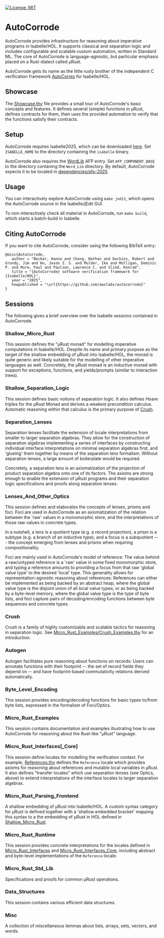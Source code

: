 [![License: MIT](https://img.shields.io/badge/License-MIT-yellow.svg)](https://opensource.org/licenses/MIT)

# AutoCorrode

AutoCorrode provides infrastructure for reasoning about imperative programs in Isabelle/HOL. It supports classical and separation logic and includes configurable and scalable custom automation, written in Standard ML. The core of AutoCorrode is language-agnostic, but particular emphasis placed on a Rust-dialect called µRust.

AutoCorrode gets its name as the little rusty brother of the independent C verification framework [AutoCorres](https://github.com/seL4/l4v/tree/master/tools/autocorres) for Isabelle/HOL.

## Showcase

The [Showcase.thy](Micro_Rust_Examples/Showcase.thy) file provides a small tour of AutoCorrode's basic concepts and features. It defines several (simple) functions in µRust, defines contracts for them, then uses the provided automation to verify that the functions satisfy their contracts.

## Setup

AutoCorrode requires Isabelle2025, which can be downloaded [here](https://isabelle.in.tum.de/website-Isabelle2025/). Set `ISABELLE_HOME` to the directory containing the `isabelle` binary.

AutoCorrode also requires the [WordLib](https://www.isa-afp.org/entries/Word_Lib.html) AFP entry. Set `AFP_COMPONENT_BASE` to the directory contaning the `Word_Lib` directory. By default, AutoCorrode expects it to be located in [dependencies/afp-2025](dependencies/afp-2025).

## Usage

You can interactively explore AutoCorrode using `make jedit`, which opens the AutoCorrode source in the Isabelle/jEdit GUI.

To non-interactively check all material in AutoCorrode, run `make build`, which starts a batch-build in Isabelle.

## Citing AutoCorrode

If you want to cite AutoCorrode, consider using the following BibTeX entry:

```
@misc{AutoCorrode,
   author = "Becker, Hanno and Chong, Nathan and Dockins, Robert and Grundy, Jim and Hu, Jason Z. S. and Mulder, Ike and Mulligan, Dominic P. and Mure, Paul and Paulson, Lawrence C. and Slind, Konrad",
   title = "{AutoCorrode} software verification framework for {Isabelle/HOL}",
   year = "2025",
   howpublished = "\url{https://github.com/awslabs/autocorrode}"
}
```

## Sessions

The following gives a brief overview over the Isabelle sessions contained in AutoCorrode.

### Shallow_Micro_Rust

This session defines the "µRust monad" for modelling imperative computations in Isabelle/HOL. Despite its name and primary purpose as the target of the shallow embedding of µRust into Isabelle/HOL, the monad is quite generic and likely suitable for the modelling of other imperative languages as well. Concretely, the µRust monad is an inductive monad with support for exceptions, functions, and yields/prompts (similar to interaction trees).

### Shallow_Separation_Logic

This session defines basic notions of separation logic. It also defines Hoare triples for the µRust Monad and derives a weakest precondition calculus. Automatic reasoning within that calculus is the primary purpose of [Crush](Crush).

### Separation_Lenses

Separation lenses facilitate the extension of locale interpretations from smaller to larger separation algebras. They allow for the construction of separation algebras implementing a series of interfaces by constructing individual interface interpretations on minimal separation algebras first, and 'glueing' them together by means of the separation lens formalism. Without separation lenses, a large amount of boilerplate would be required.

Concretely, a separation lens is an axiomatization of the projection of product separation algebra onto one of its factors. The axioms are strong enough to enable the extension of µRust programs and their separation logic specifications and proofs along separation lenses.

### Lenses_And_Other_Optics

This session defines and elaborates the concepts of lenses, prisms and foci. Foci are used in AutoCorrode as an axiomatization of the relation between the 'raw' values in a monomorphic store, and the interpretations of those raw values in concrete types.

In a nutshell, a lens is a quotient type (e.g. a record projection), a prism is a subtype (e.g. a branch of an inductive type), and a focus is a subquotient --- the concept emerging from lenses and prisms when requiring compositionality.

Foci are mainly used in AutoCorrode's model of reference: The value behind a raw/untyped reference is a 'raw' value in some fixed monomorphic store, and typing a reference amounts to providing a focus from that raw 'global value type' to the desired 'local' type. This generality allows for representation-agnostic reasoning about references: References can either be implemented as being backed by an abstract heap, where the global value type is the disjoint union of all local value types; or as being backed by a byte-level memory, where the global value type is the type of byte lists, and foci capture pairs of decoding/encoding functions between byte sequences and concrete types.

### Crush

Crush is a family of highly customizable and scalable tactics for reasoning in separation logic. See [Micro_Rust_Examples/Crush_Examples.thy](Micro_Rust_Examples/Crush_Examples.thy) for an introduction.

### Autogen

Autogen facilitates pure reasoning about functions on records: Users can annotate functions with their footprint -- the set of record fields they depend on -- and have footprint-based commutativity relations derived automatically.

### Byte_Level_Encoding

This session provides encoding/decoding functions for basic types to/from byte lists, expressed in the formalism of Foci/Optics.

### Micro_Rust_Examples

This session contains documentation and examples illustrating how to use AutoCorrode for reasoning about the Rust-like "µRust" language.

### Micro_Rust_Interfaces[_Core]

This session define locales for modelling the verification context. For example, [References.thy](Micro_Rust_Interfaces_Core/References.thy) defines the `Reference` locale which provides axioms for reasoning about references and mutable local variables in µRust. It also defines "transfer locales" which use separation lenses (see Optics, above) to extend interpretations of the interface locales to larger separation algebras.

### Micro_Rust_Parsing_Frontend

A shallow embedding of µRust into Isabelle/HOL. A custom syntax category for µRust is defined together with a 'shallow embedded bracket' mapping this syntax to a the embedding of µRust in HOL defined in [Shallow_Micro_Rust](Shallow_Micro_Rust).

### Micro_Rust_Runtime

This session provides concrete interpretations for the locales defined in [Micro_Rust_Interfaces](Micro_Rust_Interfaces) and [Micro_Rust_Interfaces_Core](Micro_Rust_Interfaces_Core), including abstract and byte-level implementations of the  `Reference` locale.

### Micro_Rust_Std_Lib

Specifications and proofs for common µRust operations.

### Data_Structures

This session contains various efficient data structures.

### Misc

A collection of miscellaneous lemmas about lists, arrays, sets, vectors, and words.

